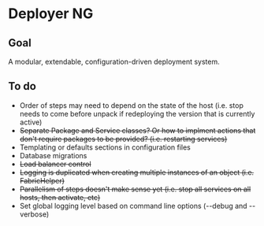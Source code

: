 Deployer NG
==

Goal
--
A modular, extendable, configuration-driven deployment system.

To do
--
- Order of steps may need to depend on the state of the host (i.e. stop needs to come before unpack if redeploying the version that is currently active)
- ~~Separate Package and Service classes? Or how to implment actions that don't require packages to be provided? (i.e. restarting services)~~
- Templating or defaults sections in configuration files
- Database migrations
- ~~Load balancer control~~
- ~~Logging is duplicated when creating multiple instances of an object (i.e. FabricHelper)~~
- ~~Parallelism of steps doesn't make sense yet (i.e. stop all services on all hosts, then activate, etc)~~
- Set global logging level based on command line options (--debug and --verbose)
